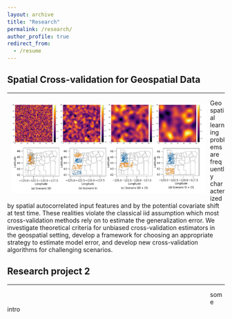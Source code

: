 ```yaml
---
layout: archive
title: "Research"
permalink: /research/
author_profile: true
redirect_from:
  - /resume
---
```


## Spatial Cross-validation for Geospatial Data
<hr>
<div style="text-align: left">
<img style="float: left; padding: 10px 10px 10px 10px;" src="../images/scv2.jpg" width=450>
Geospatial learning problems are frequently characterized by spatial autocorrelated input features and by the potential covariate shift at test time.
These realities violate the classical iid assumption which most cross-validation methods rely on to estimate the generalization error. We investigate theoretical criteria for unbiased cross-validation estimators in the geospatial setting, develop a framework for choosing an appropriate strategy to estimate model error, and develop new cross-validation algorithms for challenging scenarios.
</div>


## Research project 2
<hr>
<div style="text-align: left">
<img style="float: left; padding: 10px 10px 10px 10px;" src="" width=450>
some intro
</div>
